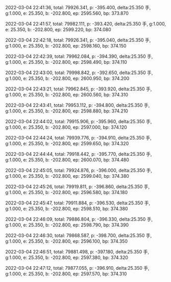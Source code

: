 2022-03-04 22:41:36, total: 79926.341, p: -395.400, delta:25.350 手, g:1.000, e: 25.350, b: -202.800, ep: 2595.560, bp: 373.870

2022-03-04 22:41:57, total: 79982.111, p: -393.420, delta:25.350 手, g:1.000, e: 25.350, b: -202.800, ep: 2599.220, bp: 374.080

2022-03-04 22:42:18, total: 79926.341, p: -395.040, delta:25.350 手, g:1.000, e: 25.350, b: -202.800, ep: 2598.160, bp: 374.150

2022-03-04 22:42:39, total: 79962.084, p: -394.390, delta:25.350 手, g:1.000, e: 25.350, b: -202.800, ep: 2598.490, bp: 374.110

2022-03-04 22:43:00, total: 79998.842, p: -392.650, delta:25.350 手, g:1.000, e: 25.350, b: -202.800, ep: 2600.950, bp: 374.200

2022-03-04 22:43:21, total: 79962.845, p: -393.920, delta:25.350 手, g:1.000, e: 25.350, b: -202.800, ep: 2600.560, bp: 374.310

2022-03-04 22:43:41, total: 79953.112, p: -394.800, delta:25.350 手, g:1.000, e: 25.350, b: -202.800, ep: 2598.880, bp: 374.210

2022-03-04 22:44:02, total: 79915.906, p: -395.960, delta:25.350 手, g:1.000, e: 25.350, b: -202.800, ep: 2597.000, bp: 374.120

2022-03-04 22:44:24, total: 79939.776, p: -394.910, delta:25.350 手, g:1.000, e: 25.350, b: -202.800, ep: 2599.650, bp: 374.320

2022-03-04 22:44:44, total: 79918.442, p: -395.770, delta:25.350 手, g:1.000, e: 25.350, b: -202.800, ep: 2600.070, bp: 374.480

2022-03-04 22:45:05, total: 79924.876, p: -396.000, delta:25.350 手, g:1.000, e: 25.350, b: -202.800, ep: 2599.040, bp: 374.380

2022-03-04 22:45:26, total: 79919.811, p: -396.860, delta:25.350 手, g:1.000, e: 25.350, b: -202.800, ep: 2596.580, bp: 374.180

2022-03-04 22:45:47, total: 79911.884, p: -396.530, delta:25.350 手, g:1.000, e: 25.350, b: -202.800, ep: 2598.510, bp: 374.380

2022-03-04 22:46:09, total: 79886.804, p: -396.330, delta:25.350 手, g:1.000, e: 25.350, b: -202.800, ep: 2598.790, bp: 374.390

2022-03-04 22:46:30, total: 79868.587, p: -398.700, delta:25.350 手, g:1.000, e: 25.350, b: -202.800, ep: 2596.100, bp: 374.350

2022-03-04 22:46:51, total: 79881.498, p: -397.180, delta:25.350 手, g:1.000, e: 25.350, b: -202.800, ep: 2597.380, bp: 374.320

2022-03-04 22:47:12, total: 79877.055, p: -396.910, delta:25.350 手, g:1.000, e: 25.350, b: -202.800, ep: 2597.570, bp: 374.310